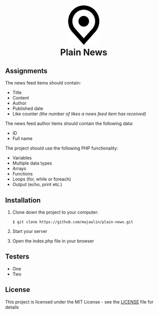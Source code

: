 <h1 align="center">
    <br>
    <img src="logo.png" alt="Plain News" width="100">
    <br>
        Plain News
    <br>
</h1>

## Assignments

The news feed items should contain:

- Title
- Content
- Author
- Published date
- Like counter _(the number of likes a news feed item has received)_

The news feed author items should contain the following data:
- ID
- Full name

The project should use the following PHP functionality:
- Variables
- Multiple data types
- Arrays
- Functions
- Loops (for, while or foreach)
- Output (echo, print etc.)

## Installation
1. Clone down the project to your computer:

    ```
    $ git clone https://github.com/majaalin/plain-news.git
     ```
2. Start your server
3. Open the index.php file in your browser

## Testers
- One
- Two

## License
This project is licensed under the MIT License - see the [LICENSE](LICENSE) file for details

